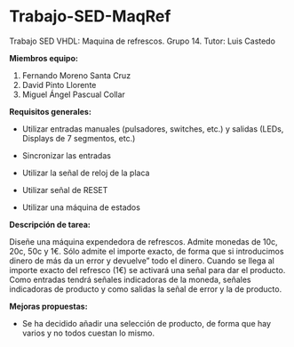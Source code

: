 # Trabajo-SED-MaqRef

Trabajo SED VHDL: Maquina de refrescos. Grupo 14. Tutor: Luis Castedo

**Miembros equipo:**

1. Fernando Moreno Santa Cruz
2. David Pinto Llorente
3. Miguel Ángel Pascual Collar

**Requisitos generales:**

* Utilizar entradas manuales (pulsadores, switches, etc.) y salidas (LEDs, Displays de 7 segmentos, etc.)

* Sincronizar las entradas

* Utilizar la señal de reloj de la placa

* Utilizar señal de RESET

* Utilizar una máquina de estados


**Descripción de tarea:**

Diseñe una máquina expendedora de refrescos. Admite monedas de 10c, 20c, 50c y 1€. Sólo admite el importe exacto, de forma que si introducimos dinero de más da un error y devuelve” todo el dinero. Cuando se llega al importe exacto del refresco (1€) se activará una señal para dar el producto. Como entradas tendrá señales indicadoras de la moneda, señales indicadoras de producto y como salidas la señal de error y la de producto.

**Mejoras propuestas:**

* Se ha decidido añadir una selección de producto, de forma que hay varios y no todos cuestan lo mismo.
